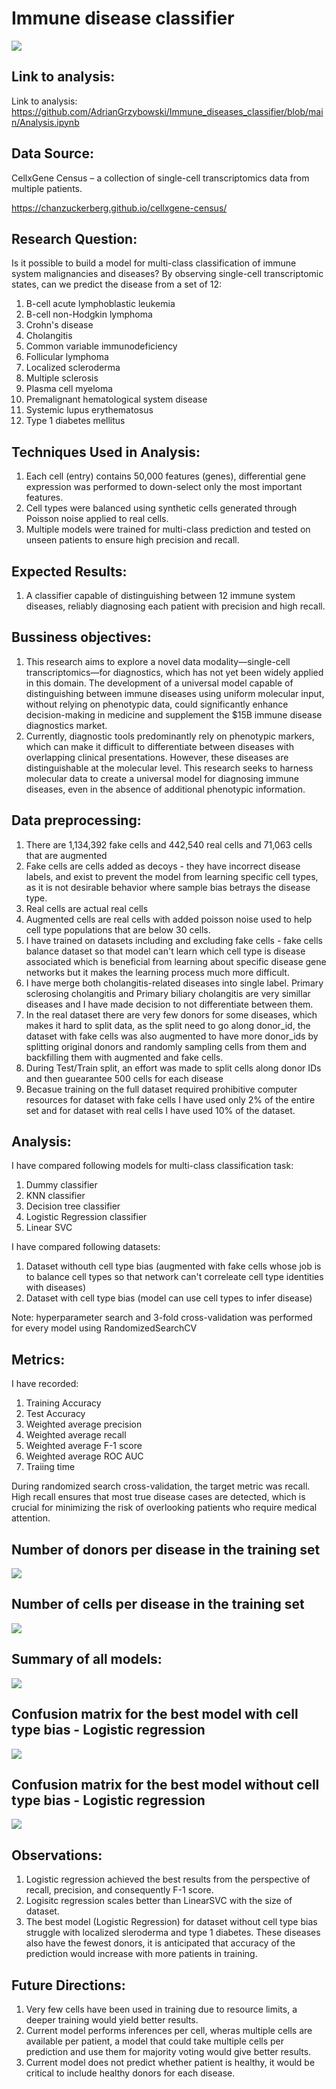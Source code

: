 # Immune disease classifier
![](images/shrunkkids.jpg)

## Link to analysis:
Link to analysis: https://github.com/AdrianGrzybowski/Immune_diseases_classifier/blob/main/Analysis.ipynb

## Data Source:
CellxGene Census – a collection of single-cell transcriptomics data from multiple patients.
  
https://chanzuckerberg.github.io/cellxgene-census/


## Research Question:
Is it possible to build a model for multi-class classification of immune system malignancies and diseases? By observing single-cell transcriptomic states, can we predict the disease from a set of 12:

1. B-cell acute lymphoblastic leukemia
2. B-cell non-Hodgkin lymphoma
3. Crohn's disease
4. Cholangitis
5. Common variable immunodeficiency
6. Follicular lymphoma
7. Localized scleroderma
8. Multiple sclerosis
9. Plasma cell myeloma
10. Premalignant hematological system disease
11. Systemic lupus erythematosus
12. Type 1 diabetes mellitus


## Techniques Used in Analysis:
1. Each cell (entry) contains 50,000 features (genes), differential gene expression was performed to down-select only the most important features.
2. Cell types were balanced using synthetic cells generated through Poisson noise applied to real cells.
3. Multiple models were trained for multi-class prediction and tested on unseen patients to ensure high precision and recall.

## Expected Results:
1. A classifier capable of distinguishing between 12 immune system diseases, reliably diagnosing each patient with precision and high recall.

## Bussiness objectives:
1. This research aims to explore a novel data modality—single-cell transcriptomics—for diagnostics, which has not yet been widely applied in this domain. The development of a universal model capable of distinguishing between immune diseases using uniform molecular input, without relying on phenotypic data, could significantly enhance decision-making in medicine and supplement the $15B immune disease diagnostics market.
2. Currently, diagnostic tools predominantly rely on phenotypic markers, which can make it difficult to differentiate between diseases with overlapping clinical presentations. However, these diseases are distinguishable at the molecular level. This research seeks to harness molecular data to create a universal model for diagnosing immune diseases, even in the absence of additional phenotypic information.

## Data preprocessing:
1. There are 1,134,392 fake cells and 442,540 real cells and 71,063 cells that are augmented
2. Fake cells are cells added as decoys - they have incorrect disease labels, and exist to prevent the model from learning specific cell types, as it is not desirable behavior where sample bias betrays the disease type.
3. Real cells are actual real cells
4. Augmented cells are real cells with added poisson noise used to help cell type populations that are below 30 cells.
5. I have trained on datasets including and excluding fake cells - fake cells balance dataset so that model can't learn which cell type is disease associated which is beneficial from learning about specific disease gene networks but it makes the learning process much more difficult. 
6. I have merge both cholangitis-related diseases into single label. Primary sclerosing cholangitis and Primary biliary cholangitis are very simillar diseases and I have made decision to not differentiate between them.
7. In the real dataset there are very few donors for some diseases, which makes it hard to split data, as the split need to go along donor_id, the dataset with fake cells was also augmented to have more donor_ids by splitting original donors and randomly sampling cells from them and backfilling them with augmented and fake cells.
8. During Test/Train split, an effort was made to split cells along donor IDs and then guearantee 500 cells for each disease
9. Becasue training on the full dataset required prohibitive computer resources for dataset with fake cells I have used only 2% of the entire set and for dataset with real cells I have used 10% of the dataset.

## Analysis:
I have compared following models for multi-class classification task:
1. Dummy classifier
2. KNN classifier
3. Decision tree classifier
4. Logistic Regression classifier
5. Linear SVC

I have compared following datasets:
1. Dataset withouth cell type bias (augmented with fake cells whose job is to balance cell types so that network can't correleate cell type identities with diseases)
2. Dataset with cell type bias (model can use cell types to infer disease)
		
Note: hyperparameter search and 3-fold cross-validation was performed for every model using RandomizedSearchCV

## Metrics:
I have recorded:
1. Training Accuracy
2. Test Accuracy
3. Weighted average precision
4. Weighted average recall
5. Weighted average F-1 score
6. Weighted average ROC AUC
7. Traiing time

During randomized search cross-validation, the target metric was recall. High recall ensures that most true disease cases are detected, which is crucial for minimizing the risk of overlooking patients who require medical attention.

## Number of donors per disease in the training set
![](images/training_ids.png)

## Number of cells per disease in the training set
![](images/training_cells.png)

## Summary of all models:
![](images/models.png)

## Confusion matrix for the best model with cell type bias - Logistic regression
![](images/conf_logreg_bias.png)
## Confusion matrix for the best model without cell type bias - Logistic regression
![](images/conf_logreg_nobias.png)

## Observations:
1. Logistic regression achieved the best results from the perspective of recall, precision, and consequently F-1 score.
2. Logisitc regression scales better than LinearSVC with the size of dataset.
3. The best model (Logistic Regression) for dataset without cell type bias struggle with localized sleroderma and type 1 diabetes. These diseases also have the fewest donors, it is anticipated that accuracy of the prediction would increase with more patients in training. 

## Future Directions:
1. Very few cells have been used in training due to resource limits, a deeper training would yield better results.
2. Current model performs inferences per cell, wheras multiple cells are available per patient, a model that could take multiple cells per prediction and use them for majority voting would give better results.
3. Current model does not predict whether patient is healthy, it would be critical to include healthy donors for each disease.
